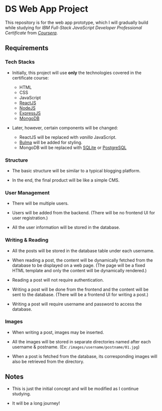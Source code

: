 # DS Web App Project

This repository is for the web app prototype, which I will gradually
build while studying for _IBM Full-Stack JavaScript Developer
Professional Certificate_ from
_[Coursera](https://www.coursera.org/)_.

## Requirements

### Tech Stacks

-   Initially, this project will use **only** the technologies covered
    in the certificate course:

    -   HTML
    -   CSS
    -   JavaScript
    -   [ReactJS](https://react.dev/)
    -   [NodeJS](https://nodejs.org/)
    -   [ExpressJS](https://expressjs.com/)
    -   [MongoDB](https://www.mongodb.com/)

-   Later, however, certain components will be changed:

    -   ReactJS will be replaced with _vanilla_ JavaScript.
    -   [Bulma](https://bulma.io/) will be added for styling.
    -   MongoDB will be replaced with [SQLite](https://sqlite.org/) or
        [PostgreSQL](https://www.postgresql.org/)

### Structure

-   The basic structure will be similar to a typical blogging
    platform.

-   In the end, the final product will be like a simple CMS.

### User Management

-   There will be multiple users.

-   Users will be added from the backend. (There will be no frontend
    UI for user registration.)

-   All the user information will be stored in the database.

### Writing & Reading

-   All the posts will be stored in the database table under each
    username.

-   When reading a post, the content will be dynamically fetched from
    the database to be displayed on a web page. (The page will be a
    fixed HTML template and only the content will be dynamically
    rendered.)

-   Reading a post will not require authentication.

-   Writing a post will be done from the frontend and the content will
    be sent to the database. (There will be a frontend UI for writing
    a post.)

-   Writing a post will require username and password to access the
    database.

### Images

-   When writing a post, images may be inserted.

-   All the images will be stored in separate directories named after
    each username & postname. (Ex: `/images/username/postname/01.jpg`)

-   When a post is fetched from the database, its corresponding images
    will also be retrieved from the directory.

## Notes

-   This is just the initial concept and will be modified as I
    continue studying.

-   It will be a long journey!
